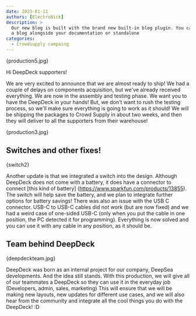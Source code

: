 ```yaml
---
date: 2023-01-11 
authors: [ElectroNick]
description: >
  Our new blog is built with the brand new built-in blog plugin. You can build
  a blog alongside your documentation or standalone
categories:
  - Crowdsupply campaing
---
```


{production5.jpg}

Hi DeepDeck supporters!

We are very excited to announce that we are almost ready to ship! We had a couple of delays on components acquisition, but we've already received everything. We are now in the assembly and testing phase. We want you to have the DeepDeck in your hands! But, we don't want to rush the testing process, so we'll make sure everything is going to work as it should! We will be shipping the packages to Crowd Supply in about two weeks, and then they will deliver to all the supporters from their warehouse! 

{production3.jpg}

## Switches and other fixes!

{switch2}

Another update is that we integrated a switch into the design. Although DeepDeck does not come with a battery, it does have a connector to connect [this kind of battery] (https://www.sparkfun.com/products/13855). The switch will help save the battery, and we plan to integrate further options for battery savings!
There was also an issue with the USB C connector. USB-C to USB-C cables did not work (but are now fixed) and we had a weird case of one-sided USB-C (only when you put the cable in one position, the PC detected it for programming). Everything is now solved and you can use it with any cable in any position, as it should be.

## Team behind DeepDeck

{deepdeckteam.jpg} 

DeepDeck was born as an internal project for our company, DeepSea developments. And the idea still stands. With this production, we will give all of our teammates a DeepDeck so they can use it in the everyday job (Developers, admin, sales, marketing) This will ensure that we will be making new layouts, new updates for different use cases, and we will also hear from the community and integrate all the cool things you do with the DeepDeck! :D




